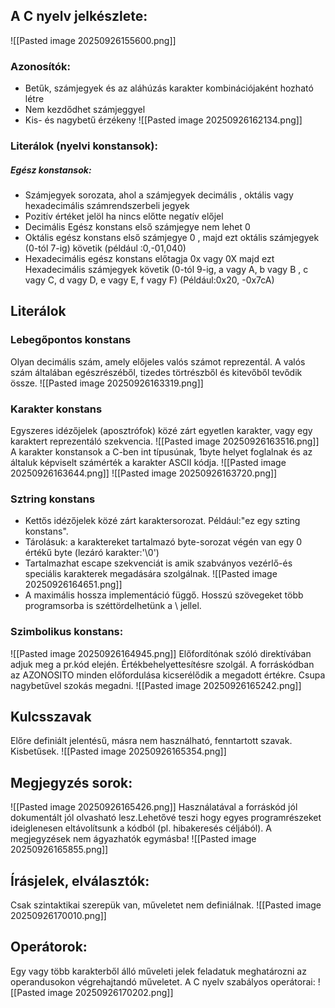 ## A C nyelv jelkészlete:
![[Pasted image 20250926155600.png]]
### Azonosítók:
- Betűk, számjegyek és az aláhúzás karakter kombinációjaként hozható létre
- Nem kezdődhet számjeggyel 
- Kis- és nagybetű érzékeny
![[Pasted image 20250926162134.png]]

### Literálok (nyelvi konstansok):
##### Egész konstansok:
- Számjegyek sorozata, ahol a számjegyek decimális , oktális vagy hexadecimális számrendszerbeli jegyek
- Pozitív értéket jelöl ha nincs előtte negatív előjel
- Decimális Egész konstans első számjegye nem lehet 0
- Oktális egész konstans első számjegye 0 , majd ezt oktális számjegyek (0-tól 7-ig) követik (például :0,-01,040)
- Hexadecimális egész konstans előtagja 0x vagy 0X majd ezt Hexadecimális számjegyek követik (0-tól 9-ig, a vagy A, b vagy B , c vagy C, d vagy D, e vagy E, f vagy F) (Például:0x20, -0x7cA)

## Literálok
### Lebegőpontos konstans
Olyan decimális szám, amely előjeles valós számot reprezentál. A valós szám általában egészrészéből, tizedes törtrészből és kitevőből tevődik össze.
![[Pasted image 20250926163319.png]]
### Karakter konstans
Egyszeres idézőjelek (aposztrófok) közé zárt egyetlen karakter, vagy egy karaktert reprezentáló szekvencia.
![[Pasted image 20250926163516.png]]
A karakter konstansok a C-ben int típusúnak, 1byte helyet foglalnak és az általuk képviselt számérték a karakter ASCII kódja.
![[Pasted image 20250926163644.png]]
![[Pasted image 20250926163720.png]]
### Sztring konstans
- Kettős idézőjelek közé zárt karaktersorozat. Például:"ez egy szting konstans".
- Tárolásuk: a karaktereket tartalmazó byte-sorozat végén van egy 0 értékű byte (lezáró karakter:'\0')
- Tartalmazhat escape szekvenciát is amik szabványos vezérlő-és speciális karakterek megadására szolgálnak.
![[Pasted image 20250926164651.png]]
- A maximális hossza implementáció függő. Hosszú szövegeket több programsorba is széttördelhetünk a \ jellel.

### Szimbolikus konstans:
![[Pasted image 20250926164945.png]]
Előfordítónak szóló direktívában adjuk meg a pr.kód elején. Értékbehelyettesítésre szolgál. A forráskódban az AZONOSITO minden előfordulása kicserélődik a megadott értékre. Csupa nagybetűvel szokás megadni.
![[Pasted image 20250926165242.png]]
## Kulcsszavak
Előre definiált jelentésű, másra nem használható, fenntartott szavak. Kisbetűsek.
![[Pasted image 20250926165354.png]]
## Megjegyzés sorok:
![[Pasted image 20250926165426.png]]
Használatával a forráskód jól dokumentált jól olvasható lesz.Lehetővé teszi hogy egyes programrészeket ideiglenesen eltávolítsunk a kódból (pl. hibakeresés céljából). A megjegyzések nem ágyazhatók egymásba!
![[Pasted image 20250926165855.png]]
## Írásjelek, elválasztók:
Csak szintaktikai szerepük van, műveletet nem definiálnak.
![[Pasted image 20250926170010.png]]
## Operátorok:
Egy vagy több karakterből álló műveleti jelek feladatuk meghatározni az operandusokon végrehajtandó műveletet.
A C nyelv szabályos operátorai:
![[Pasted image 20250926170202.png]]
